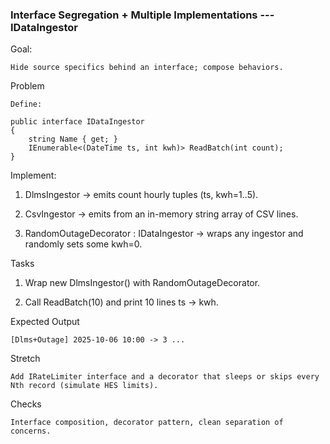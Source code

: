 ### Interface Segregation + Multiple Implementations --- IDataIngestor

Goal: 
    
    Hide source specifics behind an interface; compose behaviors.

Problem
    
    Define:

    public interface IDataIngestor
    {
        string Name { get; }
        IEnumerable<(DateTime ts, int kwh)> ReadBatch(int count);
    }

Implement:

1. DlmsIngestor → emits count hourly tuples (ts, kwh=1..5).

2. CsvIngestor → emits from an in-memory string array of CSV lines.

3. RandomOutageDecorator : IDataIngestor → wraps any ingestor and randomly sets some kwh=0.

Tasks

1. Wrap new DlmsIngestor() with RandomOutageDecorator.

2. Call ReadBatch(10) and print 10 lines ts -> kwh.

Expected Output

    [Dlms+Outage] 2025-10-06 10:00 -> 3 ...

Stretch

    Add IRateLimiter interface and a decorator that sleeps or skips every Nth record (simulate HES limits).

Checks

    Interface composition, decorator pattern, clean separation of concerns.